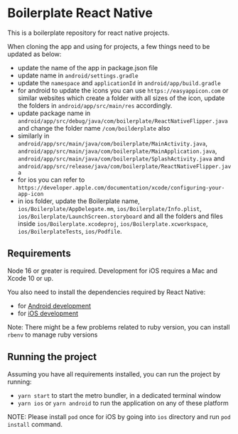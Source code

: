 # Boilerplate React Native

This is a boilerplate repository for react native projects.

When cloning the app and using for projects, a few things need to be updated as below:

- update the name of the app in package.json file
- update name in `android/settings.gradle`
- update the `namespace` and `applicationId` in `android/app/build.gradle`
- for android to update the icons you can use `https://easyappicon.com` or similar websites which create a folder with all sizes of the icon, update the folders in `android/app/src/main/res` accordingly.
- update package name in `android/app/src/debug/java/com/boilerplate/ReactNativeFlipper.java` and change the folder name `/com/boilderplate` also
- similarly in `android/app/src/main/java/com/boilerplate/MainActivity.java`, `android/app/src/main/java/com/boilerplate/MainApplication.java`, `android/app/src/main/java/com/boilerplate/SplashActivity.java` and `android/app/src/release/java/com/boilerplate/ReactNativeFlipper.java`
- for ios you can refer to `https://developer.apple.com/documentation/xcode/configuring-your-app-icon`
- in ios folder, update the Boilerplate name, `ios/Boilerplate/AppDelegate.mm`, `ios/Boilerplate/Info.plist`, `ios/Boilerplate/LaunchScreen.storyboard` and all the folders and files inside `ios/Boilerplate.xcodeproj`, `ios/Boilerplate.xcworkspace`, `ios/BoilerplateTests`, `ios/Podfile`.

## Requirements

Node 16 or greater is required. Development for iOS requires a Mac and Xcode 10 or up.

You also need to install the dependencies required by React Native:

- for [Android development](https://reactnative.dev/docs/getting-started.html#installing-dependencies-3)
- for [iOS development](https://reactnative.dev/docs/getting-started.html#installing-dependencies)

Note: There might be a few problems related to ruby version, you can install `rbenv` to manage ruby versions

## Running the project

Assuming you have all requirements installed, you can run the project by running:

- `yarn start` to start the metro bundler, in a dedicated terminal window
- `yarn ios` or `yarn android` to run the application on any of these platform

NOTE: Please install `pod` once for iOS by going into `ios` directory and run `pod install` command.
